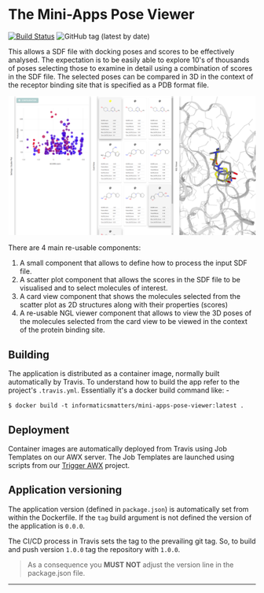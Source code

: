 # The Mini-Apps Pose Viewer

[![Build Status](https://travis-ci.com/InformaticsMatters/mini-apps-pose-viewer.svg?branch=master)](https://travis-ci.com/InformaticsMatters/mini-apps-pose-viewer)
![GitHub tag (latest by date)](https://img.shields.io/github/v/tag/InformaticsMatters/mini-apps-pose-viewer)

This allows a SDF file with docking poses and scores to be effectively analysed.
The expectation is to be easily able to explore 10's of thousands of poses
selecting those to examine in detail using a combination of scores in the SDF file.
The selected poses can be compared in 3D in the context of the receptor binding
site that is specified as a PDB format file.

![Pose viewer](/images/pose-viewer.png)

There are 4 main re-usable components:

1.  A small component that allows to define how to process the input SDF file.
2.  A scatter plot component that allows the scores in the SDF file to be
    visualised and to select molecules of interest.
3.  A card view component that shows the molecules selected from the scatter
    plot as 2D structures along with their properties (scores)
4.  A re-usable NGL viewer component that allows to view the 3D poses of the
    molecules selected from the card view to be viewed in the context of the
    protein binding site.

## Building

The application is distributed as a container image, normally built
automatically by Travis. To understand how to build the app refer
to the project's `.travis.yml`. Essentially it's a docker build command
like: -

    $ docker build -t informaticsmatters/mini-apps-pose-viewer:latest .

## Deployment

Container images are automatically deployed from Travis using Job Templates
on our AWX server. The Job Templates are launched using scripts from our
[Trigger AWX] project.

## Application versioning

The application version (defined in `package.json`) is automatically set from
within the Dockerfile. If the `tag` build argument is not defined the version
of the application is `0.0.0`.

The CI/CD process in Travis sets the tag to the prevailing git tag.
So, to build and push version `1.0.0` tag the repository with `1.0.0`. 

>   As a consequence you **MUST NOT** adjust the version line in the
    package.json file.

---

[trigger awx]: https://github.com/InformaticsMatters/trigger-awx
